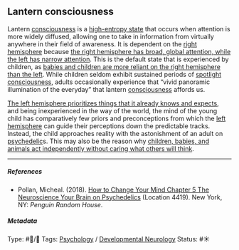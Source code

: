## Lantern consciousness

Lantern [consciousness](Consciousness.md) is a [high-entropy state](High-entropy%20state.md) that occurs when attention is more widely diffused, allowing one to take in information from virtually anywhere in their field of awareness. It is dependent on the [right hemisphere](Right%20hemisphere.md) because [the right hemisphere has broad, global attention, while the left has narrow attention](The%20right%20hemisphere%20has%20broad,%20global%20attention,%20while%20the%20left%20has%20narrow%20attention.md). This is the default state that is experienced by children, as [babies and children are more reliant on the right hemisphere than the left](Babies%20and%20children%20are%20more%20reliant%20on%20the%20right%20hemisphere%20than%20the%20left.md). While children seldom exhibit sustained periods of [spotlight consciousness](Spotlight%20consciousness.md), adults occasionally experience that “vivid panoramic illumination of the everyday” that lantern [consciousness](Consciousness.md) affords us.

[The left hemisphere prioritizes things that it already knows and expects](The%20left%20hemisphere%20prioritizes%20things%20that%20it%20already%20knows%20and%20expects.md), and being inexperienced in the way of the world, the mind of the young child has comparatively few priors and preconceptions from which the [left hemisphere](Left%20hemisphere.md) can guide their perceptions down the predictable tracks. Instead, the child approaches reality with the astonishment of an adult on [psychedelic](Psychedelic.md)s. This may also be the reason why [children, babies, and animals act independently without caring what others will think](Children,%20babies,%20and%20animals%20act%20independently%20without%20caring%20what%20others%20will%20think.md).

---

##### References

* Pollan, Micheal. (2018). [How to Change Your Mind Chapter 5 The Neuroscience Your Brain on Psychedelics](How%20to%20Change%20Your%20Mind%20Chapter%205%20The%20Neuroscience%20Your%20Brain%20on%20Psychedelics.md) (Location 4419). New York, NY: *Penguin Random House*. 

##### Metadata

Type: #🔵/🔵 
Tags: [Psychology](Psychology.md) / [Developmental Neurology](Developmental%20Neurology.md)
Status: #☀️ 
